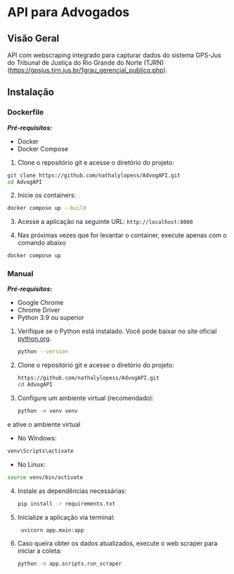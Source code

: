 # API para Advogados
## Visão Geral
API com webscraping integrado para capturar dados do sistema GPS-Jus do Tribunal de Justiça do Rio Grande do Norte (TJRN) (https://gpsjus.tjrn.jus.br/1grau_gerencial_publico.php).

## Instalação
### Dockerfile
***Pré-requisitos:***
* Docker
* Docker Compose
1. Clone o repositório git e acesse o diretório do projeto:
```bash
git clone https://github.com/nathalylopess/AdvogAPI.git
cd AdvogAPI
```

2. Inicie os containers:
```bash
docker compose up --build
```

3. Acesse a aplicação na seguinte URL:
`http://localhost:8000`

4. Nas próximas vezes que for levantar o container, execute apenas com o comando abaixo
```bash
docker compose up
```

### Manual
***Pré-requisitos:***
* Google Chrome
* Chrome Driver
* Python 3.9 ou superior
  
1. Verifique se o Python está instalado. Você pode baixar no site oficial [python.org](https://www.python.org/).
   ```bash
   python --version
   ```
   
3. Clone o repositório git e acesse o diretório do projeto:
   ```bash
   https://github.com/nathalylopess/AdvogAPI.git
   cd AdvogAPI
   ```

4. Configure um ambiente virtual (recomendado):
 
   ```bash
   python -m venv venv
   ```

e ative o ambiente virtual

  - No Windows:
    
   ```bash
   venv\Scripts\activate
   ```

  - No Linux:
    
   ```bash
   source venv/bin/activate
   ```

4. Instale as dependências necessárias:

   ```bash
   pip install -r requirements.txt
   ```

5. Inicialize a aplicação via terminal:

   ```bash
    uvicorn app.main:app
   ```

6. Caso queira obter os dados atualizados, execute o web scraper para iniciar a coleta:
   ```bash
   python -m app.scripts.run_scraper
   ```
      

